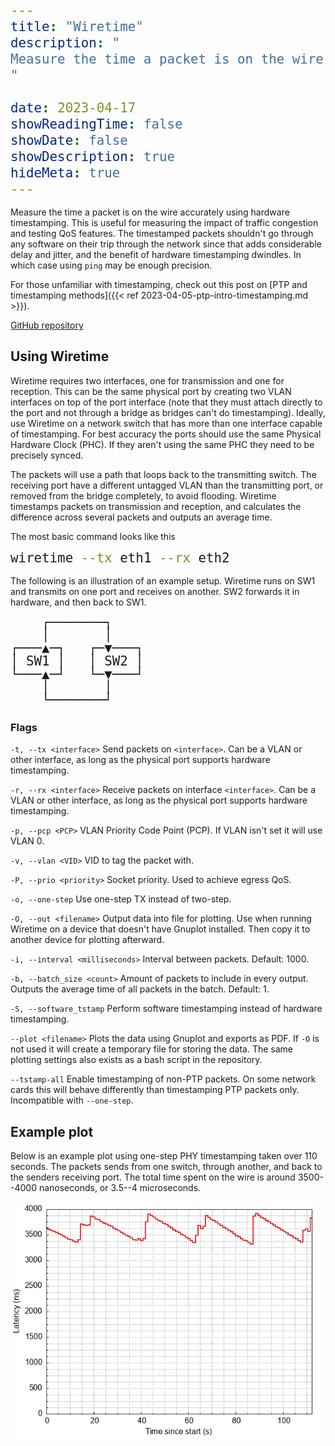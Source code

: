 ```yaml
---
title: "Wiretime"
description: "
Measure the time a packet is on the wire accurately using hardware timestamping. Useful for measuring the impact of traffic congestion and QoS.
"

date: 2023-04-17
showReadingTime: false
showDate: false
showDescription: true
hideMeta: true
---
```


<style type="text/css">
pre > code {
      display: block !important;
      line-height: 1.3rem !important;
      font-size: 1.3rem !important;
}
</style>

Measure the time a packet is on the wire accurately using hardware timestamping.
This is useful for measuring the impact of traffic congestion and testing QoS
features. The timestamped packets shouldn't go through any software
on their trip through the network since that adds considerable delay
and jitter, and the benefit of hardware timestamping dwindles. In
which case using `ping` may be enough precision.

For those unfamiliar with timestamping, check out this post on [PTP
and timestamping methods]({{< ref 2023-04-05-ptp-intro-timestamping.md >}}).

[GitHub repository](https://github.com/cappe987/wiretime)


## Using Wiretime

Wiretime requires two interfaces, one for transmission and one for reception.
This can be the same physical port by creating two VLAN interfaces on top of the
port interface (note that they must attach directly to the port and not
through a bridge as bridges can't do timestamping). Ideally, use
Wiretime on a network switch that has more than one interface capable of
timestamping. For best accuracy the ports should use the same
Physical Hardware Clock (PHC).  If they aren't using the same PHC they
need to be precisely synced.

The packets will use a path that loops back to the transmitting
switch. The receiving port have a different untagged VLAN than the
transmitting port, or removed from the bridge completely, to avoid
flooding. Wiretime timestamps packets on transmission and reception,
and calculates the difference across several packets and outputs an
average time.

The most basic command looks like this
```sh
wiretime --tx eth1 --rx eth2
```

The following is an illustration of an example setup. Wiretime runs on SW1 and
transmits on one port and receives on another. SW2 forwards it in
hardware, and then back to SW1.

```
    ┌───────┐
    │       │
┌───▲─┐   ┌─▼───┐
│ SW1 │   │ SW2 │
└───▲─┘   └─▼───┘
    │       │
    └───────┘
```

### Flags

`-t, --tx <interface>`
Send packets on `<interface>`. Can be a VLAN or other interface,
as long as the physical port supports hardware timestamping.

`-r, --rx <interface>`
Receive packets on interface `<interface>`. Can be a VLAN or other interface,
as long as the physical port supports hardware timestamping.

`-p, --pcp <PCP>`
VLAN Priority Code Point (PCP). If VLAN isn't set it will use VLAN 0.

`-v, --vlan <VID>`
VID to tag the packet with.

`-P, --prio <priority>`
Socket priority. Used to achieve egress QoS.

`-o, --one-step`
Use one-step TX instead of two-step.

`-O, --out <filename>`
Output data into file for plotting. Use when running Wiretime on a device that
doesn't have Gnuplot installed. Then copy it to another device for
plotting afterward.

`-i, --interval <milliseconds>`
Interval between packets. Default: 1000.

`-b, --batch_size <count>`
Amount of packets to include in every output. Outputs the average time of all
packets in the batch. Default: 1.

`-S, --software_tstamp`
Perform software timestamping instead of hardware timestamping.

`--plot <filename>`
Plots the data using Gnuplot and exports as PDF. If `-O` is
not used it will create a temporary file for storing the data. The same plotting
settings also exists as a bash script in the repository.

`--tstamp-all`
Enable timestamping of non-PTP packets. On some network cards this will behave
differently than timestamping PTP packets only. Incompatible with `--one-step`.


## Example plot

Below is an example plot using one-step PHY timestamping taken over 110 seconds.
The packets sends from one switch, through another, and back to the senders
receiving port. The total time spent on the wire is around 3500--4000
nanoseconds, or 3.5--4 microseconds.

![Image of one-step PHY timestamping measurement](/docs/img/phy-one-step.png)





